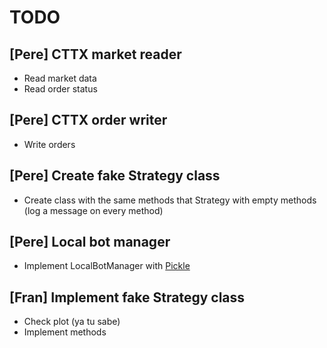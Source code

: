 # TODO

## [Pere] CTTX market reader

- Read market data
- Read order status


## [Pere] CTTX order writer
- Write orders


## [Pere] Create fake Strategy class

- Create class with the same methods that Strategy with empty methods (log a message on every method)


## [Pere] Local bot manager

- Implement LocalBotManager with [Pickle](https://docs.python.org/3.4/library/pickle.html?highlight=pickle#pickle)


## [Fran] Implement fake Strategy class

- Check plot (ya tu sabe)
- Implement methods